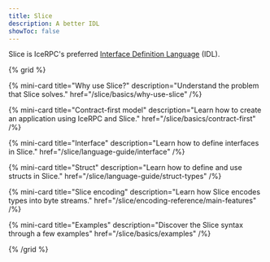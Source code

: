 ```yaml
---
title: Slice
description: A better IDL
showToc: false
---
```


Slice is IceRPC's preferred [Interface Definition Language][idl] (IDL).

{% grid %}

{% mini-card
   title="Why use Slice?"
   description="Understand the problem that Slice solves."
   href="/slice/basics/why-use-slice" /%}

{% mini-card
   title="Contract-first model"
   description="Learn how to create an application using IceRPC and Slice."
   href="/slice/basics/contract-first" /%}

{% mini-card
   title="Interface"
   description="Learn how to define interfaces in Slice."
   href="/slice/language-guide/interface" /%}

{% mini-card
   title="Struct"
   description="Learn how to define and use structs in Slice."
   href="/slice/language-guide/struct-types" /%}

{% mini-card
   title="Slice encoding"
   description="Learn how Slice encodes types into byte streams."
   href="/slice/encoding-reference/main-features" /%}

{% mini-card
   title="Examples"
   description="Discover the Slice syntax through a few examples"
   href="/slice/basics/examples" /%}

{% /grid %}

[idl]: https://en.wikipedia.org/wiki/Interface_description_language
